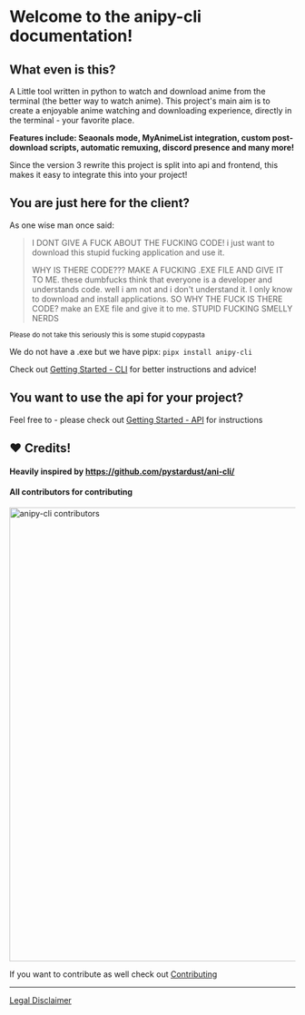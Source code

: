 # Welcome to the anipy-cli documentation!
## What even is this?
A Little tool written in python to watch and download anime from the terminal (the better way to watch anime).
This project's main aim is to create a enjoyable anime watching and downloading experience, directly in the terminal - your favorite place.

**Features include: Seaonals mode, MyAnimeList integration, custom post-download scripts, automatic remuxing, discord presence and many more!**

Since the version 3 rewrite this project is split into api and frontend, this makes it easy to integrate this into your project!

## You are just here for the client?
As one wise man once said:
> I DONT GIVE A FUCK ABOUT THE FUCKING CODE! i just want to download this stupid fucking application and use it.
>
> WHY IS THERE CODE??? MAKE A FUCKING .EXE FILE AND GIVE IT TO ME. these dumbfucks think that everyone is a developer and understands code. well i am not and i don't understand it. I only know to download and install applications. SO WHY THE FUCK IS THERE CODE? make an EXE file and give it to me. STUPID FUCKING SMELLY NERDS

<sub>Please do not take this seriously this is some stupid copypasta</sub>

We do not have a .exe but we have pipx: `pipx install anipy-cli`

Check out [Getting Started - CLI](getting-started-cli/index.md) for better instructions and advice!

## You want to use the api for your project?
Feel free to - please check out [Getting Started - API](getting-started-api/index.md) for instructions


## :heart: Credits! 

#### Heavily inspired by https://github.com/pystardust/ani-cli/

#### All contributors for contributing

<a href="https://github.com/sdaqo/anipy-cli/graphs/contributors">
    <img src="https://contrib.rocks/image?repo=sdaqo/anipy-cli" alt="anipy-cli contributors" title="anipy-cli contributors" width="800"/>
</a>

If you want to contribute as well check out [Contributing](contributing/index.md)

---

[Legal Disclaimer](https://github.com/sdaqo/anipy-cli/blob/master/DISCLAIMER.md)
